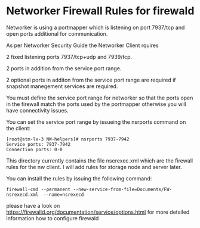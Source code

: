 # Networker Firewall Rules for firewald

Networker is using a portmapper which is listening on port 7937/tcp and open ports additional for communication.

As per Networker Security Guide the Networker Client rquires 

2 fixed listening ports 7937/tcp+udp and 7939/tcp.

2 ports in addition from the service port range.

2 optional ports in additon from the service port range are required if snapshot manegement services are required.

You must define the service port range for networker so that the ports open in the firewall match the ports used by the portmapper otherwise you will have connectivity issues.

You can set the service port range by issueing the nsrports command on the client:

```
[root@stm-lx-3 NW-helpers]# nsrports 7937-7942
Service ports: 7937-7942 
Connection ports: 0-0 
```

This directory currently contains the file nserexec.xml which are the firewall rules for the nw client.
I will add rules for storage node and server later.

You can install the rules by issuing the following command:

```
firewall-cmd --permanent --new-service-from-file=Documents/FW-nsrexecd.xml  --name=nsrexecd
```
please have a look on https://firewalld.org/documentation/service/options.html for more detailed information how to configure firewald
